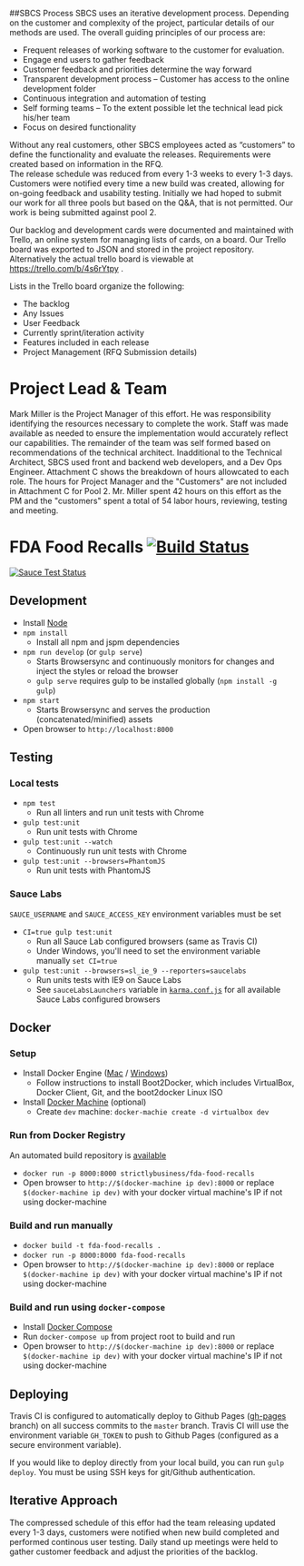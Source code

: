 ##SBCS Process
SBCS uses an iterative development process. Depending on the customer and complexity of the project, particular details of our methods are used. The overall guiding principles of our process are:
-	Frequent releases of working software to the customer for evaluation.  
-	Engage end users to gather feedback 
-	Customer feedback and priorities determine the way forward
-	Transparent development process – Customer has access to the online development folder
-	Continuous integration and automation of testing
-	Self forming teams – To the extent possible let the technical lead pick his/her team
-	Focus on desired functionality 

Without any real customers, other SBCS employees acted as “customers” to define the functionality and evaluate the releases.  Requirements were created based on information in the RFQ.  
The release schedule was reduced from every 1-3 weeks to every 1-3 days.   Customers were notified every time a new build was created, allowing for on-going feedback and usability testing. 
Initially we had hoped to submit our work for all three pools but based on the Q&A, that is not permitted.  Our work is being submitted against pool 2.

Our backlog and development cards were documented and maintained with Trello, an online system for managing lists of cards, on a board.  Our Trello board was exported to JSON and stored in the project repository. Alternatively the actual trello board is viewable at https://trello.com/b/4s6rYtpy .

Lists in the Trello board organize the following:
-	The backlog
-	Any Issues
-	User Feedback
-	Currently sprint/iteration activity
-	Features included in each release
-	Project Management (RFQ Submission details)

# Project Lead & Team
Mark Miller is the Project Manager of this effort. He was responsibility identifying the resources necessary to complete the work.  Staff was made available as needed to ensure the implementation would accurately reflect our capabilities.    The remainder of the team was self formed based on recommendations of the technical architect.  Inadditional to the Technical Architect, SBCS used front and backend web developers, and a Dev Ops Engineer.  Attachment C shows the breakdown of hours allowcated to each role.  The hours for Project Manager and the "Customers" are not included in Attachment C for Pool 2.  Mr. Miller spent 42 hours on this effort as the PM and the "customers" spent a total of 54 labor hours, reviewing, testing and meeting.



# FDA Food Recalls [![Build Status](https://travis-ci.org/StrictlyBusiness/fda-food-recalls.svg?branch=develop)](https://travis-ci.org/StrictlyBusiness/fda-food-recalls)

[![Sauce Test Status](https://saucelabs.com/browser-matrix/techniq.svg)](https://saucelabs.com/u/techniq)

## Development
- Install [Node](https://nodejs.org/)
- `npm install`
  - Install all npm and jspm dependencies
- `npm run develop` (or `gulp serve`)
  - Starts Browsersync and continuously monitors for changes and inject the styles or reload the browser
  - `gulp serve` requires  gulp to be installed globally (`npm install -g gulp`)
- `npm start`
  - Starts Browsersync and serves the production (concatenated/minified) assets
- Open browser to `http://localhost:8000`

## Testing
### Local tests
- `npm test`
  - Run all linters and run unit tests with Chrome
- `gulp test:unit`
  - Run unit tests with Chrome
- `gulp test:unit --watch`
  - Continuously run unit tests with Chrome
- `gulp test:unit --browsers=PhantomJS`
  - Run unit tests with PhantomJS

### Sauce Labs
`SAUCE_USERNAME` and `SAUCE_ACCESS_KEY` environment variables must be set
- `CI=true gulp test:unit`
  - Run all Sauce Lab configured browsers (same as Travis CI)
  - Under Windows, you'll need to set the environment variable manually `set CI=true`
- `gulp test:unit --browsers=sl_ie_9 --reporters=saucelabs`
  - Run units tests with IE9 on Sauce Labs
  - See `sauceLabsLaunchers` variable in [`karma.conf.js`]('karma'conf.js') for all available Sauce Labs configured browsers

## Docker

### Setup
- Install Docker Engine ([Mac](https://docs.docker.com/machine/install-machine/) / [Windows](https://docs.docker.com/installation/windows/))
  - Follow instructions to install Boot2Docker, which includes VirtualBox, Docker Client, Git, and the boot2docker Linux ISO
- Install [Docker Machine](https://docs.docker.com/machine/install-machine/) (optional)
  - Create `dev` machine: `docker-machie create -d virtualbox dev`

### Run from Docker Registry
An automated build repository is [available](https://registry.hub.docker.com/u/strictlybusiness/fda-food-recalls/)
- `docker run -p 8000:8000 strictlybusiness/fda-food-recalls`
- Open browser to `http://$(docker-machine ip dev):8000` or replace `$(docker-machine ip dev)` with your docker virtual machine's IP if not using docker-machine

### Build and run manually
- `docker build -t fda-food-recalls .`
- `docker run -p 8000:8000 fda-food-recalls`
- Open browser to `http://$(docker-machine ip dev):8000` or replace `$(docker-machine ip dev)` with your docker virtual machine's IP if not using docker-machine

### Build and run using `docker-compose`
- Install [Docker Compose](https://docs.docker.com/compose/install/)
- Run `docker-compose up` from project root to build and run
- Open browser to `http://$(docker-machine ip dev):8000` or replace `$(docker-machine ip dev)` with your docker virtual machine's IP if not using docker-machine



## Deploying
Travis CI is configured to automatically deploy to Github Pages ([gh-pages](tree/gh-pages) branch) on all success commits to the `master` branch.  Travis CI will use the environment variable `GH_TOKEN` to push to Github Pages (configured as a secure environment variable).

If you would like to deploy directly from your local build, you can run `gulp deploy`.  You must be using SSH keys for git/Github authentication.

## Iterative Approach
The compressed schedule of this effor had the team releasing updated every 1-3 days, customers were notified when new build completed and performed continous user testing.  Daily stand up meetings were held to gather customer feedback and adjust the priorities of the backlog.
